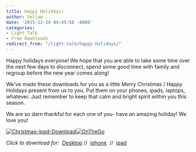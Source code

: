 ```yaml
---
title: Happy Holidays!
author: Yellow
date: '2015-12-24 04:45:50 -0800'
categories:
- Light Talk
- Free Downloads
redirect_from: "/light-talk/happy-holidays/"
---
```


Happy holidays everyone! We hope that you are able to take some time over the next few days to disconnect, spend some good time with family and regroup before the new year comes along!

We've made these downloads for you as a little Merry Christmas / Happy Holidays present from us to you. Put them on your phones, ipads, laptops, whatever. Just remember to keep that calm and bright spirit within you this season.

We are so darn thankful for each one of you- have an amazing holiday! We love you!

[![Christmas-ipad-Download](https://yellow-blog-images.imgix.net/2015/12/Christmas-ipad-Download.jpg)](https://yellow-blog-images.imgix.net/2015/12/Christmas-ipad-Download.jpg)[![OnTheGo](https://yellow-blog-images.imgix.net/2015/12/OnTheGo.jpg)](https://yellow-blog-images.imgix.net/2015/12/OnTheGo.jpg)

_Click to download for:_  [Desktop](https://yellow-blog-images.imgix.net/2015/12/Christmas-Desktop-Download.jpg) //  [iphone](https://yellow-blog-images.imgix.net/2015/12/Christmas-iphone-Download.jpg)  //  [ipad](https://yellow-blog-images.imgix.net/2015/12/Christmas-ipad-Download.jpg)
